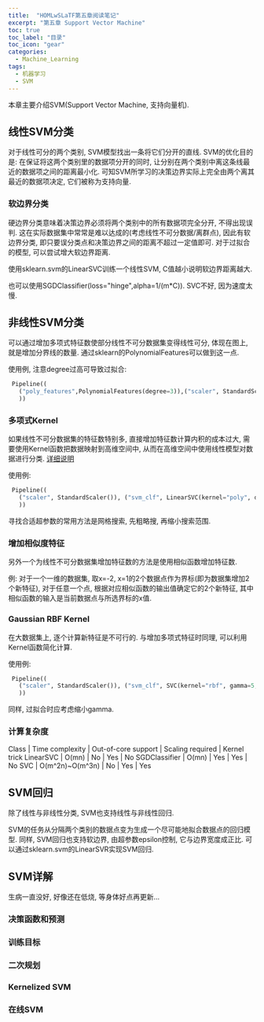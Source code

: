 ```yaml
---
title:  "HOMLwSLaTF第五章阅读笔记"
excerpt: "第五章 Support Vector Machine"
toc: true
toc_label: "目录"
toc_icon: "gear"
categories:
  - Machine_Learning
tags:
  - 机器学习
  - SVM
---
```


本章主要介绍SVM(Support Vector Machine, 支持向量机).

## 线性SVM分类

对于线性可分的两个类别, SVM模型找出一条将它们分开的直线. SVM的优化目的是: 在保证将这两个类别里的数据项分开的同时, 让分别在两个类别中离这条线最近的数据项之间的距离最小化. 可知SVM所学习的决策边界实际上完全由两个离其最近的数据项决定, 它们被称为支持向量.

### 软边界分类

硬边界分类意味着决策边界必须将两个类别中的所有数据项完全分开, 不得出现误判. 这在实际数据集中常常是难以达成的(考虑线性不可分数据/离群点), 因此有软边界分类, 即只要误分类点和决策边界之间的距离不超过一定值即可. 对于过拟合的模型, 可以尝试增大软边界距离.

使用sklearn.svm的LinearSVC训练一个线性SVM, C值越小说明软边界距离越大.

也可以使用SGDClassifier(loss="hinge",alpha=1/(m*C)). SVC不好, 因为速度太慢.

## 非线性SVM分类

可以通过增加多项式特征数使部分线性不可分数据集变得线性可分, 体现在图上, 就是增加分界线的数量. 通过sklearn的PolynomialFeatures可以做到这一点.

使用例, 注意degree过高可导致过拟合:

```python
 Pipeline((
   ("poly_features",PolynomialFeatures(degree=3)),("scaler", StandardScaler()), ("svm_clf", LinearSVC(C=10, loss="hinge"))
   ))
```
### 多项式Kernel

如果线性不可分数据集的特征数特别多, 直接增加特征数计算内积的成本过大, 需要使用Kernel函数把数据映射到高维空间中, 从而在高维空间中使用线性模型对数据进行分类. [详细说明](https://en.wikipedia.org/wiki/Positive-definite_kernel)

使用例:

```python
 Pipeline((
   ("scaler", StandardScaler()), ("svm_clf", LinearSVC(kernel="poly", degree=3, coef0=1, C=5))
   ))
```

寻找合适超参数的常用方法是网格搜索, 先粗略搜, 再缩小搜索范围.

### 增加相似度特征

另外一个为线性不可分数据集增加特征数的方法是使用相似函数增加特征数.

例: 对于一个一维的数据集, 取x=-2, x=1的2个数据点作为界标(即为数据集增加2个新特征), 对于任意一个点, 根据对应相似函数的输出值确定它的2个新特征, 其中相似函数的输入是当前数据点与所选界标的x值.

### Gaussian RBF Kernel

在大数据集上, 逐个计算新特征是不可行的. 与增加多项式特征时同理, 可以利用Kernel函数简化计算.

使用例:

```python
 Pipeline((
   ("scaler", StandardScaler()), ("svm_clf", SVC(kernel="rbf", gamma=5, C=0.001))
   ))
```

同样, 过拟合时应考虑缩小gamma.

### 计算复杂度

Class | Time complexity | Out-of-core support | Scaling required | Kernel trick
LinearSVC | O(mn) | No | Yes | No
SGDClassifier | O(mn) | Yes | Yes | No
SVC | O(m^2n)~O(m^3n) | No | Yes | Yes

## SVM回归

除了线性与非线性分类, SVM也支持线性与非线性回归.

SVM的任务从分隔两个类别的数据点变为生成一个尽可能地拟合数据点的回归模型. 同样, SVM回归也支持软边界, 由超参数epsilon控制, 它与边界宽度成正比. 可以通过sklearn.svm的LinearSVR实现SVM回归.

## SVM详解

生病一直没好, 好像还在低烧, 等身体好点再更新...

### 决策函数和预测

### 训练目标

### 二次规划

### Kernelized SVM

### 在线SVM

